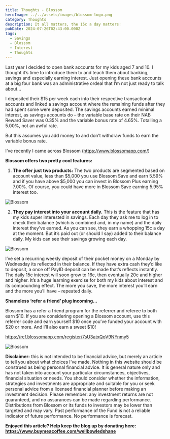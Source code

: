 ```yaml
---
title: Thoughts - Blossom
heroImage: ../../assets/images/blossom-logo.png
category: Thoughts
description: It all matters, the 15c a day matters!
pubDate: 2024-07-26T02:43:00.000Z
tags:
  - Savings
  - Blossom
  - Interest
  - Thoughts
---
```

Last year I decided to open bank accounts for my kids aged 7 and 10. I thought it’s time to introduce them to and teach them about banking, savings and especially earning interest. Just opening these bank accounts at a big four bank was an administrative ordeal that I’m not just ready to talk about… 

I deposited their $15 per week each into their respective transactional accounts and linked a savings account where the remaining funds after they had spent some were deposited. The savings accounts earned minimal interest, as savings accounts do – the variable base rate on their NAB Reward Saver was 0.35% and the variable bonus rate of 4.65%. Totalling a 5.00%, not an awful rate. 

But this assumes you add money to and don’t withdraw funds to earn the variable bonus rate. 

I’ve recently I came across Blossom (https://www.blossomapp.com/)  

 **Blossom offers two pretty cool features:** 

1. **The offer just two products:** The two products are segmented based on account value, less than $5,000 you use Blossom Save and earn 5.59% and if you have above $5,000 you can invest in Blossom Plus earning 7.00%. Of course, you could have more in Blossom Save earning 5.95% interest too. 

![Blossom](../../assets/images/blossom-1.jpg "Blossom")

2. **They pay interest into your account daily.** This is the feature that has my kids super interested in savings. Each day they ask me to log in to check their balance (which is combined and, in my name) and the daily interest they’ve earned. As you can see, they earn a whopping 15c a day at the moment. But it’s paid out (or should I say) added to their balance daily. My kids can see their savings growing each day. 

![Blossom ](../../assets/images/blossom-2.jpg "Blossom")

 I’ve set a recurring weekly deposit of their pocket money on a Monday by Wednesday its reflected in their balance. If they have extra cash they’d like to deposit, a once off PayID deposit can be made that’s reflects instantly. The daily 15c interest will soon grow to 16c, then eventually 20c and higher and higher. It’s a huge learning exercise for both my kids about interest and its compounding effect. The more you save, the more interest you’ll earn and the more you’ll have – repeated daily. 

**Shameless ‘refer a friend’ plug incoming…**

Blossom has a refer a friend program for the referrer and referee to both earn $10. If you are considering opening a Blossom account, use this referrer code and earn yourself $10 once you’ve funded your account with $20 or more. And I’ll also earn a sweet $10!

https://ref.blossomapp.com/register/7sU3atxQoV9NYnmy5

![Blossom](../../assets/images/blossom-3.jpg "Blossom")

**Disclaimer:** this is not intended to be financial advice, but merely an article to tell you about what choices I’ve made. Nothing in this website should be construed as being personal financial advice. It is general nature only and has not taken into account your particular circumstances, objectives, financial situation or needs. You should consider whether the information, strategies and investments are appropriate and suitable for you or seek personal advice from a licensed financial planner before making an investment decision. Please remember: any investment returns are not guaranteed, and no assurances can be made regarding performance. Distributions from Blossom or its funds to investors may be lower than targeted and may vary. Past performance of the Fund is not a reliable indicator of future performance. No performance is forecast.



**Enjoyed this article? Help keep the blog up by donating here: https://www.buymeacoffee.com/wellbowledshane**
